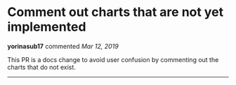 # Comment out charts that are not yet implemented

**yorinasub17** commented *Mar 12, 2019*

This PR is a docs change to avoid user confusion by commenting out the charts that do not exist.
<br />
***


